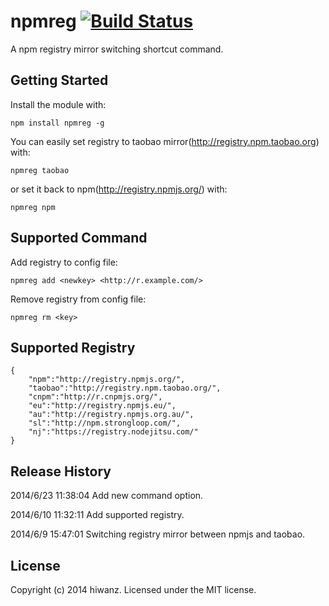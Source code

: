 # npmreg [![Build Status](https://secure.travis-ci.org/hiwanz/npmreg.png?branch=master)](http://travis-ci.org/hiwanz/npmreg)

A npm registry mirror switching shortcut command.

## Getting Started
Install the module with: 

`npm install npmreg -g`

You can easily set registry to taobao mirror(http://registry.npm.taobao.org) with:

`npmreg taobao`

or set it back to npm(http://registry.npmjs.org/) with:

`npmreg npm`

## Supported Command

Add registry to config file:

`npmreg add <newkey> <http://r.example.com/>`

Remove registry from config file:

`npmreg rm <key>`

## Supported Registry

	{
		"npm":"http://registry.npmjs.org/",
		"taobao":"http://registry.npm.taobao.org/",
		"cnpm":"http://r.cnpmjs.org/",
		"eu":"http://registry.npmjs.eu/",
		"au":"http://registry.npmjs.org.au/",
		"sl":"http://npm.strongloop.com/",
		"nj":"https://registry.nodejitsu.com/"
	}

## Release History
2014/6/23 11:38:04 Add new command option.

2014/6/10 11:32:11	Add supported registry.

2014/6/9 15:47:01	Switching registry mirror between npmjs and taobao.

## License
Copyright (c) 2014 hiwanz. Licensed under the MIT license.
